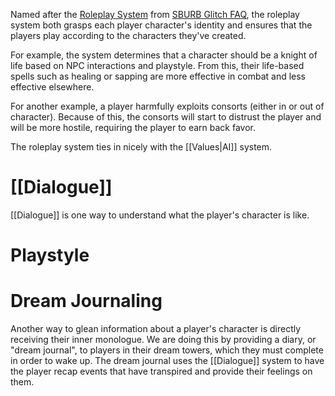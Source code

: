 Named after the [Roleplay System](https://archiveofourown.org/works/340777/chapters/685537) from [SBURB Glitch FAQ](https://archiveofourown.org/works/340777/chapters/551606), the roleplay system both grasps each player character's identity and ensures that the players play according to the characters they've created.

For example, the system determines that a character should be a knight of life based on NPC interactions and playstyle. From this, their life-based spells such as healing or sapping are more effective in combat and less effective elsewhere.

For another example, a player harmfully exploits consorts (either in or out of character). Because of this, the consorts will start to distrust the player and will be more hostile, requiring the player to earn back favor.

The roleplay system ties in nicely with the [[Values|AI]] system.

# [[Dialogue]]

[[Dialogue]] is one way to understand what the player's character is like.

# Playstyle

# Dream Journaling

Another way to glean information about a player's character is directly receiving their inner monologue. We are doing this by providing a diary, or "dream journal", to players in their dream towers, which they must complete in order to wake up. The dream journal uses the [[Dialogue]] system to have the player recap events that have transpired and provide their feelings on them.
